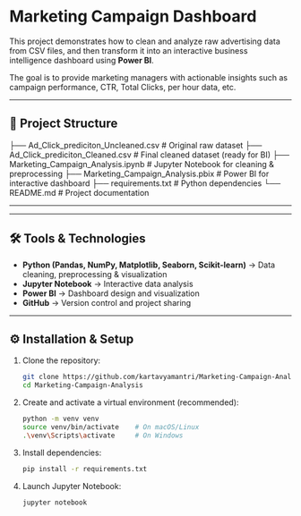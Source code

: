 # Marketing Campaign Dashboard

This project demonstrates how to clean and analyze raw advertising data from CSV files, and then transform it into an interactive business intelligence dashboard using **Power BI**.  

The goal is to provide marketing managers with actionable insights such as campaign performance, CTR, Total Clicks, per hour data, etc.  

---

## 📂 Project Structure
├── Ad_Click_prediciton_Uncleaned.csv # Original raw dataset
├── Ad_Click_prediciton_Cleaned.csv # Final cleaned dataset (ready for BI)
├── Marketing_Campaign_Analysis.ipynb # Jupyter Notebook for cleaning & preprocessing
├── Marketing_Campaign_Analysis.pbix # Power BI for interactive dashboard
├── requirements.txt # Python dependencies
└── README.md # Project documentation

---


---

## 🛠️ Tools & Technologies
- **Python (Pandas, NumPy, Matplotlib, Seaborn, Scikit-learn)** → Data cleaning, preprocessing & visualization  
- **Jupyter Notebook** → Interactive data analysis  
- **Power BI** → Dashboard design and visualization  
- **GitHub** → Version control and project sharing  

---

## ⚙️ Installation & Setup

1. Clone the repository:
   ```bash
   git clone https://github.com/kartavyamantri/Marketing-Campaign-Analysis.git
   cd Marketing-Campaign-Analysis

2. Create and activate a virtual environment (recommended):
    ```bash
    python -m venv venv
    source venv/bin/activate    # On macOS/Linux
    .\venv\Scripts\activate     # On Windows

3. Install dependencies:
    ```bash
    pip install -r requirements.txt

4. Launch Jupyter Notebook:
    ```bash
    jupyter notebook

